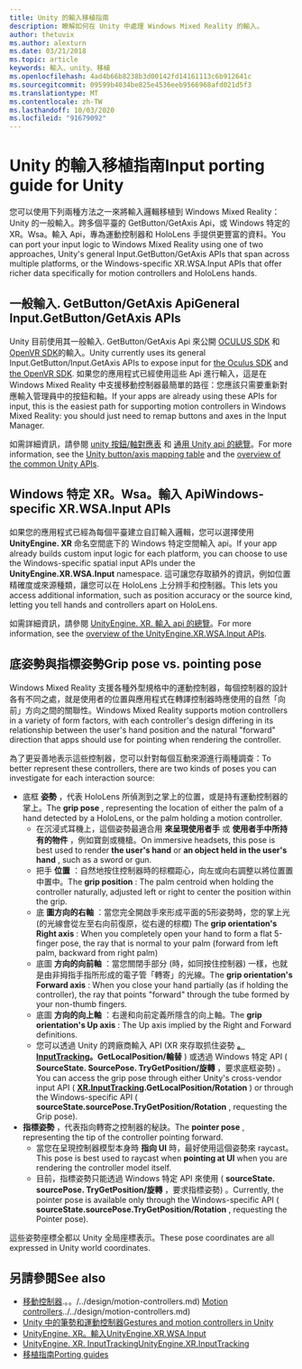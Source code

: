 ```yaml
---
title: Unity 的輸入移植指南
description: 瞭解如何在 Unity 中處理 Windows Mixed Reality 的輸入。
author: thetuvix
ms.author: alexturn
ms.date: 03/21/2018
ms.topic: article
keywords: 輸入、unity、移植
ms.openlocfilehash: 4ad4b66b8238b3d00142fd14161113c6b912641c
ms.sourcegitcommit: 09599b4034be825e4536eeb9566968afd021d5f3
ms.translationtype: MT
ms.contentlocale: zh-TW
ms.lasthandoff: 10/03/2020
ms.locfileid: "91679092"
---
```

# <a name="input-porting-guide-for-unity"></a><span data-ttu-id="616bb-104">Unity 的輸入移植指南</span><span class="sxs-lookup"><span data-stu-id="616bb-104">Input porting guide for Unity</span></span>

<span data-ttu-id="616bb-105">您可以使用下列兩種方法之一來將輸入邏輯移植到 Windows Mixed Reality： Unity 的一般輸入。跨多個平臺的 GetButton/GetAxis Api，或 Windows 特定的 XR。Wsa。輸入 Api，專為運動控制器和 HoloLens 手提供更豐富的資料。</span><span class="sxs-lookup"><span data-stu-id="616bb-105">You can port your input logic to Windows Mixed Reality using one of two approaches, Unity's general Input.GetButton/GetAxis APIs that span across multiple platforms, or the Windows-specific XR.WSA.Input APIs that offer richer data specifically for motion controllers and HoloLens hands.</span></span>

## <a name="general-inputgetbuttongetaxis-apis"></a><span data-ttu-id="616bb-106">一般輸入. GetButton/GetAxis Api</span><span class="sxs-lookup"><span data-stu-id="616bb-106">General Input.GetButton/GetAxis APIs</span></span>

<span data-ttu-id="616bb-107">Unity 目前使用其一般輸入. GetButton/GetAxis Api 來公開 [OCULUS SDK](https://docs.unity3d.com/Manual/OculusControllers.html) 和 [OpenVR SDK](https://docs.unity3d.com/Manual/OpenVRControllers.html)的輸入。</span><span class="sxs-lookup"><span data-stu-id="616bb-107">Unity currently uses its general Input.GetButton/Input.GetAxis APIs to expose input for [the Oculus SDK](https://docs.unity3d.com/Manual/OculusControllers.html) and [the OpenVR SDK](https://docs.unity3d.com/Manual/OpenVRControllers.html).</span></span> <span data-ttu-id="616bb-108">如果您的應用程式已經使用這些 Api 進行輸入，這是在 Windows Mixed Reality 中支援移動控制器最簡單的路徑：您應該只需要重新對應輸入管理員中的按鈕和軸。</span><span class="sxs-lookup"><span data-stu-id="616bb-108">If your apps are already using these APIs for input, this is the easiest path for supporting motion controllers in Windows Mixed Reality: you should just need to remap buttons and axes in the Input Manager.</span></span>

<span data-ttu-id="616bb-109">如需詳細資訊，請參閱 [unity 按鈕/軸對應表](../unity/gestures-and-motion-controllers-in-unity.md#unity-buttonaxis-mapping-table) 和 [通用 Unity api 的總覽](../unity/gestures-and-motion-controllers-in-unity.md#common-unity-apis-inputgetbuttongetaxis)。</span><span class="sxs-lookup"><span data-stu-id="616bb-109">For more information, see the [Unity button/axis mapping table](../unity/gestures-and-motion-controllers-in-unity.md#unity-buttonaxis-mapping-table) and the [overview of the common Unity APIs](../unity/gestures-and-motion-controllers-in-unity.md#common-unity-apis-inputgetbuttongetaxis).</span></span>

## <a name="windows-specific-xrwsainput-apis"></a><span data-ttu-id="616bb-110">Windows 特定 XR。Wsa。輸入 Api</span><span class="sxs-lookup"><span data-stu-id="616bb-110">Windows-specific XR.WSA.Input APIs</span></span>

<span data-ttu-id="616bb-111">如果您的應用程式已經為每個平臺建立自訂輸入邏輯，您可以選擇使用 **UnityEngine. XR** 命名空間底下的 Windows 特定空間輸入 api。</span><span class="sxs-lookup"><span data-stu-id="616bb-111">If your app already builds custom input logic for each platform, you can choose to use the Windows-specific spatial input APIs under the **UnityEngine.XR.WSA.Input** namespace.</span></span> <span data-ttu-id="616bb-112">這可讓您存取額外的資訊，例如位置精確度或來源種類，讓您可以在 HoloLens 上分辨手和控制器。</span><span class="sxs-lookup"><span data-stu-id="616bb-112">This lets you access additional information, such as position accuracy or the source kind, letting you tell hands and controllers apart on HoloLens.</span></span>

<span data-ttu-id="616bb-113">如需詳細資訊，請參閱 [UnityEngine. XR. 輸入 api 的總覽](../unity/gestures-and-motion-controllers-in-unity.md#windows-specific-apis-xrwsainput)。</span><span class="sxs-lookup"><span data-stu-id="616bb-113">For more information, see the [overview of the UnityEngine.XR.WSA.Input APIs](../unity/gestures-and-motion-controllers-in-unity.md#windows-specific-apis-xrwsainput).</span></span>

## <a name="grip-pose-vs-pointing-pose"></a><span data-ttu-id="616bb-114">底姿勢與指標姿勢</span><span class="sxs-lookup"><span data-stu-id="616bb-114">Grip pose vs. pointing pose</span></span>

<span data-ttu-id="616bb-115">Windows Mixed Reality 支援各種外型規格中的運動控制器，每個控制器的設計各有不同之處，就是使用者的位置與應用程式在轉譯控制器時應使用的自然「向前」方向之間的關聯性。</span><span class="sxs-lookup"><span data-stu-id="616bb-115">Windows Mixed Reality supports motion controllers in a variety of form factors, with each controller's design differing in its relationship between the user's hand position and the natural "forward" direction that apps should use for pointing when rendering the controller.</span></span>

<span data-ttu-id="616bb-116">為了更妥善地表示這些控制器，您可以針對每個互動來源進行兩種調查：</span><span class="sxs-lookup"><span data-stu-id="616bb-116">To better represent these controllers, there are two kinds of poses you can investigate for each interaction source:</span></span>

* <span data-ttu-id="616bb-117">底框 **姿勢** ，代表 HoloLens 所偵測到之掌上的位置，或是持有運動控制器的掌上。</span><span class="sxs-lookup"><span data-stu-id="616bb-117">The **grip pose** , representing the location of either the palm of a hand detected by a HoloLens, or the palm holding a motion controller.</span></span>
    * <span data-ttu-id="616bb-118">在沉浸式耳機上，這個姿勢最適合用 **來呈現使用者手** 或 **使用者手中所持有的物件** ，例如寶劍或機槍。</span><span class="sxs-lookup"><span data-stu-id="616bb-118">On immersive headsets, this pose is best used to render **the user's hand** or **an object held in the user's hand** , such as a sword or gun.</span></span>
    * <span data-ttu-id="616bb-119">把手 **位置** ：自然地按住控制器時的棕櫚距心，向左或向右調整以將位置置中置中。</span><span class="sxs-lookup"><span data-stu-id="616bb-119">The **grip position** : The palm centroid when holding the controller naturally, adjusted left or right to center the position within the grip.</span></span>
    * <span data-ttu-id="616bb-120">底 **圖方向的右軸** ：當您完全開啟手來形成平面的5形姿勢時，您的掌上光 (的光線會從左至右向前復原，從右邊的棕櫚) </span><span class="sxs-lookup"><span data-stu-id="616bb-120">The **grip orientation's Right axis** : When you completely open your hand to form a flat 5-finger pose, the ray that is normal to your palm (forward from left palm, backward from right palm)</span></span>
    * <span data-ttu-id="616bb-121">底圖 **方向的向前軸** ：當您關閉手部分 (時，如同按住控制器) 一樣，也就是由非拇指手指所形成的電子管「轉寄」的光線。</span><span class="sxs-lookup"><span data-stu-id="616bb-121">The **grip orientation's Forward axis** : When you close your hand partially (as if holding the controller), the ray that points "forward" through the tube formed by your non-thumb fingers.</span></span>
    * <span data-ttu-id="616bb-122">底圖 **方向的向上軸** ：右邊和向前定義所隱含的向上軸。</span><span class="sxs-lookup"><span data-stu-id="616bb-122">The **grip orientation's Up axis** : The Up axis implied by the Right and Forward definitions.</span></span>
    * <span data-ttu-id="616bb-123">您可以透過 Unity 的跨廠商輸入 API (XR 來存取抓住姿勢 **[。InputTracking](https://docs.unity3d.com/ScriptReference/XR.InputTracking.html)。GetLocalPosition/輪替** ) 或透過 Windows 特定 API ( **SourceState. SourcePose. TryGetPosition/旋轉** ，要求底框姿勢) 。</span><span class="sxs-lookup"><span data-stu-id="616bb-123">You can access the grip pose through either Unity's cross-vendor input API ( **[XR.InputTracking](https://docs.unity3d.com/ScriptReference/XR.InputTracking.html).GetLocalPosition/Rotation** ) or through the Windows-specific API ( **sourceState.sourcePose.TryGetPosition/Rotation** , requesting the Grip pose).</span></span>
* <span data-ttu-id="616bb-124">**指標姿勢** ，代表指向轉寄之控制器的秘訣。</span><span class="sxs-lookup"><span data-stu-id="616bb-124">The **pointer pose** , representing the tip of the controller pointing forward.</span></span>
    * <span data-ttu-id="616bb-125">當您在呈現控制器模型本身時 **指向 UI** 時，最好使用這個姿勢來 raycast。</span><span class="sxs-lookup"><span data-stu-id="616bb-125">This pose is best used to raycast when **pointing at UI** when you are rendering the controller model itself.</span></span>
    * <span data-ttu-id="616bb-126">目前，指標姿勢只能透過 Windows 特定 API 來使用 ( **sourceState. sourcePose. TryGetPosition/旋轉** ，要求指標姿勢) 。</span><span class="sxs-lookup"><span data-stu-id="616bb-126">Currently, the pointer pose is available only through the Windows-specific API ( **sourceState.sourcePose.TryGetPosition/Rotation** , requesting the Pointer pose).</span></span>

<span data-ttu-id="616bb-127">這些姿勢座標全都以 Unity 全局座標表示。</span><span class="sxs-lookup"><span data-stu-id="616bb-127">These pose coordinates are all expressed in Unity world coordinates.</span></span>

## <a name="see-also"></a><span data-ttu-id="616bb-128">另請參閱</span><span class="sxs-lookup"><span data-stu-id="616bb-128">See also</span></span>
* <span data-ttu-id="616bb-129">[移動控制器]().。。/../design/motion-controllers.md) </span><span class="sxs-lookup"><span data-stu-id="616bb-129">[Motion controllers]()../../design/motion-controllers.md)</span></span>
* [<span data-ttu-id="616bb-130">Unity 中的筆勢和運動控制器</span><span class="sxs-lookup"><span data-stu-id="616bb-130">Gestures and motion controllers in Unity</span></span>](../unity/gestures-and-motion-controllers-in-unity.md)
* [<span data-ttu-id="616bb-131">UnityEngine. XR。輸入</span><span class="sxs-lookup"><span data-stu-id="616bb-131">UnityEngine.XR.WSA.Input</span></span>](https://docs.unity3d.com/ScriptReference/XR.WSA.Input.InteractionManager.html)
* [<span data-ttu-id="616bb-132">UnityEngine. XR. InputTracking</span><span class="sxs-lookup"><span data-stu-id="616bb-132">UnityEngine.XR.InputTracking</span></span>](https://docs.unity3d.com/ScriptReference/XR.InputTracking.html)
* [<span data-ttu-id="616bb-133">移植指南</span><span class="sxs-lookup"><span data-stu-id="616bb-133">Porting guides</span></span>](porting-guides.md)

